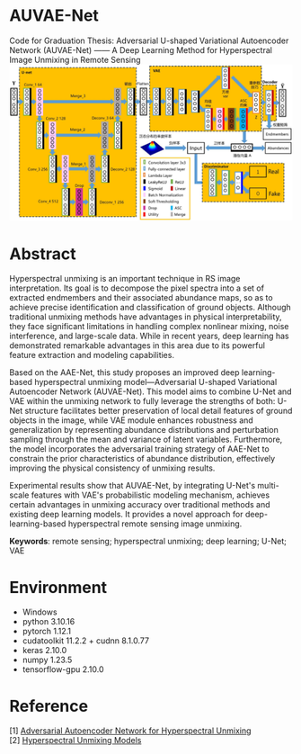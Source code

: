 # AUVAE-Net
Code for Graduation Thesis: Adversarial U-shaped Variational Autoencoder Network (AUVAE-Net) —— A Deep Learning Method for Hyperspectral Image Unmixing in Remote Sensing<br>
![AUVAE-NET.jpg](https://github.com/Tai-Chi-Yueh/AUVAE-Net/blob/main/AUVAE-NET.jpg)

# Abstract
<p>
Hyperspectral unmixing is an important technique in RS image interpretation. Its goal is to decompose the pixel spectra into a set of extracted endmembers and their associated abundance maps, so as to achieve precise identification and classification of ground objects. Although traditional unmixing methods have advantages in physical interpretability, they face significant limitations in handling complex nonlinear mixing, noise interference, and large-scale data. While in recent years, deep learning has demonstrated remarkable advantages in this area due to its powerful feature extraction and modeling capabilities.
</p>
<p>
Based on the AAE-Net, this study proposes an improved deep learning-based hyperspectral unmixing model—Adversarial U-shaped Variational Autoencoder Network (AUVAE-Net). This model aims to combine U-Net and VAE within the unmixing network to fully leverage the strengths of both: U-Net structure facilitates better preservation of local detail features of ground objects in the image, while VAE module enhances robustness and generalization by representing abundance distributions and perturbation sampling through the mean and variance of latent variables. Furthermore, the model incorporates the adversarial training strategy of AAE-Net to constrain the prior characteristics of abundance distribution, effectively improving the physical consistency of unmixing results.
</p>
<p>
Experimental results show that AUVAE-Net, by integrating U-Net's multi-scale features with VAE's probabilistic modeling mechanism, achieves certain advantages in unmixing accuracy over traditional methods and existing deep learning models. It provides a novel approach for deep-learning-based hyperspectral remote sensing image unmixing.
</p>
<b>Keywords</b>: remote sensing; hyperspectral unmixing; deep learning; U-Net; VAE

# Environment
* Windows
* python 3.10.16
* pytorch 1.12.1
* cudatoolkit 11.2.2 + cudnn 8.1.0.77
* keras 2.10.0
* numpy 1.23.5
* tensorflow-gpu 2.10.0

# Reference
[1] [Adversarial Autoencoder Network for Hyperspectral Unmixing](https://github.com/qiwenjjin/AAENet)<br>
[2] [Hyperspectral Unmixing Models](https://github.com/UPCGIT/Hyperspectral-Unmixing-Models)
